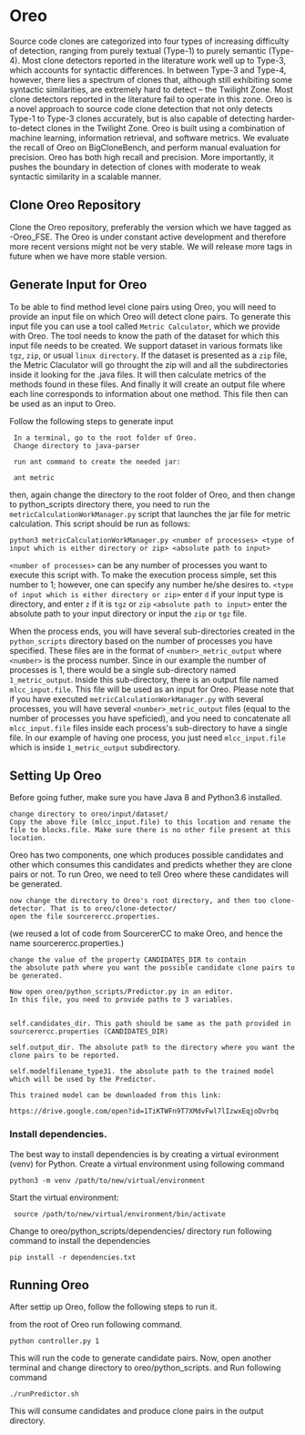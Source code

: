 # Oreo
 Source code clones are categorized into four types of increasing difficulty of detection, ranging from purely textual (Type-1) to purely semantic (Type-4). Most clone detectors reported in the literature work well up to Type-3, which accounts for syntactic differences. In between Type-3 and Type-4, however, there lies a spectrum of clones that, although still exhibiting some syntactic similarities, are extremely hard to detect – the Twilight Zone. Most clone detectors reported in the literature fail to operate in this zone. Oreo is a novel approach to source code clone detection that not only detects Type-1 to Type-3 clones accurately, but is also capable of detecting harder-to-detect clones in the Twilight Zone. Oreo is built using a combination of machine learning, information retrieval, and software metrics. We evaluate the recall of Oreo on BigCloneBench, and perform manual evaluation for precision. Oreo has both high recall and precision. More importantly, it pushes the boundary in detection of clones with moderate to weak syntactic similarity in a scalable manner.

## Clone Oreo Repository
 Clone the Oreo repository, preferably the version which we have tagged as -Oreo_FSE. 
 The Oreo is under constant active development and therefore more recent versions might not be very stable. We will release more tags in future when we have more stable version.


## Generate Input for Oreo
 To be able to find method level clone pairs using Oreo, you will need to provide an input file on which Oreo will detect clone pairs.
 To generate this input file you can use a tool called `Metric Calculator`, which we provide with Oreo. The tool needs to know the path of the dataset for which this input file needs to be created. 
 We support dataset in various formats like `tgz`, `zip`, or usual `linux directory`. If the dataset is presented as a `zip` file, the Metric Claculator will go throught the zip will and all the subdirectories inside it looking for the .java files. It will then calculate metrics of the methods found in these files. And finally it will create an output file where each line corresponds to information about one method. This file then can be used as an input to Oreo.

 Follow the following steps to generate input
```
 In a terminal, go to the root folder of Oreo.
 Change directory to java-parser
 
 run ant command to create the needed jar:
 
 ant metric
 ```
 then, again change the directory to the root folder of Oreo, and then change to python_scripts directory
 there, you need to run the `metricCalculationWorkManager.py` script that launches the jar file for metric calculation. This script should be run as follows:
 ```
 python3 metricCalculationWorkManager.py <number of processes> <type of input which is either directory or zip> <absolute path to input>
 ```
 `<number of processes>` can be any number of processes you want to execute this script with. To make the execution process simple, set this number to 1; however, one can specify any number he/she desires to.
 `<type of input which is either directory or zip>` enter `d` if your input type is directory, and enter `z` if it is `tgz` or `zip`
 `<absolute path to input>` enter the absolute path to your input directory or input the `zip` or `tgz` file.

 When the process ends, you will have several sub-directories created in the `python_scripts` directory based on the number of processes you have specified. These files are in the format of `<number>_metric_output` where `<number>` is the process number. Since in our example the number of processes is 1, there would be a single sub-directory named `1_metric_output`. Inside this sub-directory, there is an output file named `mlcc_input.file`. This file will be used as an input for Oreo. Please note that if you have executed `metricCalculationWorkManager.py` with several processes, you will have several `<number>_metric_output`  files (equal to the number of processes you have speficied), and you need to concatenate all `mlcc_input.file` files inside each process's sub-directory to have a single file. In our example of having one process, you just need `mlcc_input.file` which is inside `1_metric_output` subdirectory.

## Setting Up Oreo

Before going futher, make sure you have Java 8 and Python3.6 installed.

 ```
 change directory to oreo/input/dataset/  
 Copy the above file (mlcc_input.file) to this location and rename the file to blocks.file. Make sure there is no other file present at this location.
 ```
 Oreo has two components, one which produces possible candidates 
 and other which consumes this candidates and predicts whether they are clone pairs or not. 
 To run Oreo, we need to tell Oreo where these candidates will be generated. 
 ```
 now change the directory to Oreo's root directory, and then too clone-detector. That is to oreo/clone-detector/
 open the file sourcerercc.properties.
 ```
 (we reused a lot of code from SourcererCC to make Oreo, and hence the name sourcerercc.properties.)
 ```
 change the value of the property CANDIDATES_DIR to contain 
 the absolute path where you want the possible candidate clone pairs to be generated.
 
 Now open oreo/python_scripts/Predictor.py in an editor.
 In this file, you need to provide paths to 3 variables.
 

 self.candidates_dir. This path should be same as the path provided in sourcerercc.properties (CANDIDATES_DIR)
 
 self.output_dir. The absolute path to the directory where you want the clone pairs to be reported.
 
 self.modelfilename_type31. the absolute path to the trained model 
 which will be used by the Predictor. 
 
 This trained model can be downloaded from this link:
 
 https://drive.google.com/open?id=1TiKTWFn9T7XMdvFwl7lIzwxEqjoDvrbq
 
 ```
 ### Install dependencies.
 The best way to install dependencies is by creating a virtual evironment (venv) for Python.
 Create a virtual environment using following command 
 ```
 python3 -m venv /path/to/new/virtual/environment
 ```
 
 Start the virtual environment:
```
 source /path/to/new/virtual/environment/bin/activate
```
 Change to oreo/python_scripts/dependencies/ directory
 run following command to install the dependencies
 ```
 pip install -r dependencies.txt
```
 ## Running Oreo
 After settip up Oreo, follow the following steps to run it.
 
 from the root of Oreo run following command.
 
 `python controller.py 1`
 
 This will run the code to generate candidate pairs. 
 Now, open another terminal and change directory to oreo/python_scripts. and Run following command 
 
 `./runPredictor.sh`
 
 This will consume candidates and produce clone pairs in the output directory. 
